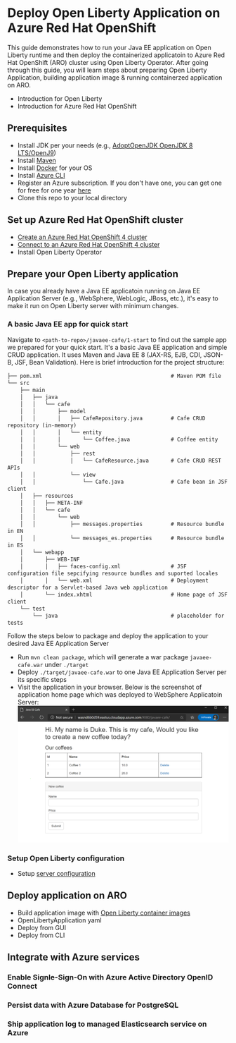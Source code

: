 # Deploy Open Liberty Application on Azure Red Hat OpenShift
This guide demonstrates how to run your Java EE application on Open Liberty runtime and then deploy the containerized applicatoin to Azure Red Hat OpenShift (ARO) cluster using Open Liberty Operator. After going through this guide, you will learn steps about preparing Open Liberty Application, building application image & running containerzed application on ARO.
- Introduction for Open Liberty
- Introduction for Azure Red Hat OpenShift

## Prerequisites
- Install JDK per your needs (e.g., [AdoptOpenJDK OpenJDK 8 LTS/OpenJ9](https://adoptopenjdk.net/?variant=openjdk8&jvmVariant=openj9))
- Install [Maven](https://maven.apache.org/download.cgi)
- Install [Docker](https://docs.docker.com/get-docker/) for your OS
- Install [Azure CLI](https://docs.microsoft.com/en-us/cli/azure/install-azure-cli?view=azure-cli-latest)
- Register an Azure subscription. If you don't have one, you can get one for free for one year [here](https://azure.microsoft.com/en-us/free)
- Clone this repo to your local directory

## Set up Azure Red Hat OpenShift cluster
- [Create an Azure Red Hat OpenShift 4 cluster](https://docs.microsoft.com/en-us/azure/openshift/tutorial-create-cluster)
- [Connect to an Azure Red Hat OpenShift 4 cluster](https://docs.microsoft.com/en-us/azure/openshift/tutorial-connect-cluster)
- Install Open Liberty Operator

## Prepare your Open Liberty application
In case you already have a Java EE applicatoin running on Java EE Application Server (e.g., WebSphere, WebLogic, JBoss, etc.), it's easy to make it run on Open Liberty server with minimum changes.

### A basic Java EE app for quick start
Navigate to `<path-to-repo>/javaee-cafe/1-start` to find out the sample app we prepared for your quick start. It's a basic Java EE application and simple CRUD application. It uses Maven and Java EE 8 (JAX-RS, EJB, CDI, JSON-B, JSF, Bean Validation). Here is brief introduction for the project structure:
```
├── pom.xml                                         # Maven POM file
└── src
    ├── main
    │   ├── java
    │   │   └── cafe
    │   │       ├── model
    │   │       │   ├── CafeRepository.java         # Cafe CRUD repository (in-memory)
    │   │       │   └── entity
    │   │       │       └── Coffee.java             # Coffee entity
    │   │       └── web
    │   │           ├── rest
    │   │           │   └── CafeResource.java       # Cafe CRUD REST APIs
    │   │           └── view
    │   │               └── Cafe.java               # Cafe bean in JSF client
    │   ├── resources
    │   │   ├── META-INF
    │   │   └── cafe
    │   │       └── web
    │   │           ├── messages.properties         # Resource bundle in EN
    │   │           └── messages_es.properties      # Resource bundle in ES
    │   └── webapp
    │       ├── WEB-INF
    │       │   ├── faces-config.xml                # JSF configuration file sepcifying resource bundles and suported locales
    │       │   └── web.xml                         # Deployment descriptor for a Servlet-based Java web application
    │       └── index.xhtml                         # Home page of JSF client
    └── test
        └── java                                    # placeholder for tests
```

Follow the steps below to package and deploy the application to your desired Java EE Application Server
- Run `mvn clean package`, which will generate a war package `javaee-cafe.war` under `./target`
- Deploy `./target/javaee-cafe.war` to one Java EE Application Server per its specific steps
- Visit the application in your browser. Below is the screenshot of application home page which was deployed to WebSphere Applicatoin Server:
![javaee-cafe-web-ui](pictures/javaee-cafe-web-ui.png)

### Setup Open Liberty configuration
- Setup [server configuration](https://openliberty.io/docs/ref/config/)

## Deploy application on ARO
- Build application image with [Open Liberty container images](https://github.com/OpenLiberty/ci.docker)
- OpenLibertyApplication yaml
- Deploy from GUI
- Deploy from CLI

## Integrate with Azure services
### Enable Signle-Sign-On with Azure Active Directory OpenID Connect

### Persist data with Azure Database for PostgreSQL

### Ship application log to managed Elasticsearch service on Azure
